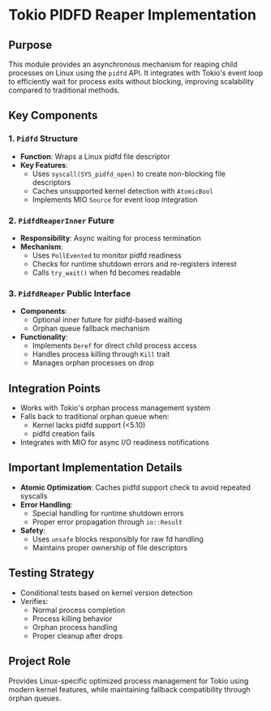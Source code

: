 # Tokio PIDFD Reaper Implementation

## Purpose
This module provides an asynchronous mechanism for reaping child processes on Linux using the `pidfd` API. It integrates with Tokio's event loop to efficiently wait for process exits without blocking, improving scalability compared to traditional methods.

## Key Components

### 1. `Pidfd` Structure
- **Function**: Wraps a Linux pidfd file descriptor
- **Key Features**:
  - Uses `syscall(SYS_pidfd_open)` to create non-blocking file descriptors
  - Caches unsupported kernel detection with `AtomicBool`
  - Implements MIO `Source` for event loop integration

### 2. `PidfdReaperInner` Future
- **Responsibility**: Async waiting for process termination
- **Mechanism**:
  - Uses `PollEvented` to monitor pidfd readiness
  - Checks for runtime shutdown errors and re-registers interest
  - Calls `try_wait()` when fd becomes readable

### 3. `PidfdReaper` Public Interface
- **Components**:
  - Optional inner future for pidfd-based waiting
  - Orphan queue fallback mechanism
- **Functionality**:
  - Implements `Deref` for direct child process access
  - Handles process killing through `Kill` trait
  - Manages orphan processes on drop

## Integration Points
- Works with Tokio's orphan process management system
- Falls back to traditional orphan queue when:
  - Kernel lacks pidfd support (<5.10)
  - pidfd creation fails
- Integrates with MIO for async I/O readiness notifications

## Important Implementation Details
- **Atomic Optimization**: Caches pidfd support check to avoid repeated syscalls
- **Error Handling**:
  - Special handling for runtime shutdown errors
  - Proper error propagation through `io::Result`
- **Safety**:
  - Uses `unsafe` blocks responsibly for raw fd handling
  - Maintains proper ownership of file descriptors

## Testing Strategy
- Conditional tests based on kernel version detection
- Verifies:
  - Normal process completion
  - Process killing behavior
  - Orphan process handling
  - Proper cleanup after drops

## Project Role
Provides Linux-specific optimized process management for Tokio using modern kernel features, while maintaining fallback compatibility through orphan queues.
